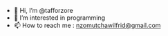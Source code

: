- 👋 Hi, I’m @tafforzore
- 👀 I’m interested in programming
- 📫 How to reach me :  nzomutchawilfrid@gmail.com
   
<!---       
Tafforzore/Taforzore is a ✨ english

I am a freelance backend developer with other frontend knowledge. 
currently I am specializing in the frontend by seeking to become a fullstack developer.   
 I really like programming and I spend most of my time programming. 
For any project  or information  contact me at nzomutchawilfrid@gmail.com      
--->  
